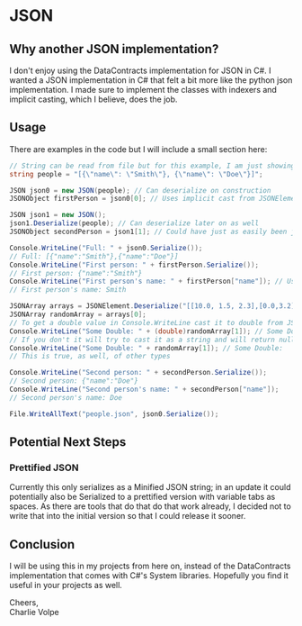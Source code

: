 # JSON

## Why another JSON implementation?
I don't enjoy using the DataContracts implementation for JSON in C#. I wanted a JSON implementation
in C# that felt a  bit more like the python json implementation. I made sure to implement the classes
with indexers and implicit casting, which I believe, does the job.

## Usage
There are examples in the code but I will include a small section here:
```c#
// String can be read from file but for this example, I am just showing the full string.
string people = "[{\"name\": \"Smith\"}, {\"name\": \"Doe\"}]";

JSON json0 = new JSON(people); // Can deserialize on construction
JSONObject firstPerson = json0[0]; // Uses implicit cast from JSONElement to JSONObject

JSON json1 = new JSON();
json1.Deserialize(people); // Can deserialize later on as well
JSONObject secondPerson = json1[1]; // Could have just as easily been json0[1]

Console.WriteLine("Full: " + json0.Serialize());
// Full: [{"name":"Smith"},{"name":"Doe"}]
Console.WriteLine("First person: " + firstPerson.Serialize());
// First person: {"name":"Smith"}
Console.WriteLine("First person's name: " + firstPerson["name"]); // Uses implicit cast from JSONElement to string
// First person's name: Smith

JSONArray arrays = JSONElement.Deserialize("[[10.0, 1.5, 2.3],[0.0,3.2]]");
JSONArray randomArray = arrays[0];
// To get a double value in Console.WriteLine cast it to double from JSONElement
Console.WriteLine("Some Double: " + (double)randomArray[1]); // Some Double: 1.5
// If you don't it will try to cast it as a string and will return null
Console.WriteLine("Some Double: " + randomArray[1]); // Some Double: 
// This is true, as well, of other types

Console.WriteLine("Second person: " + secondPerson.Serialize());
// Second person: {"name":"Doe"}
Console.WriteLine("Second person's name: " + secondPerson["name"]);
// Second person's name: Doe

File.WriteAllText("people.json", json0.Serialize());
```

## Potential Next Steps
### Prettified JSON
Currently this only serializes as a Minified JSON string; in an update it could potentially also be Serialized
to a prettified version with variable tabs as spaces. As there are tools that do that do that work already,
I decided not to write that into the initial version so that I could release it sooner.

## Conclusion
I will be using this in my projects from here on, instead of the DataContracts implementation that comes
with C#'s System libraries. Hopefully you find it useful in your projects as well.

Cheers,</br>
Charlie Volpe
